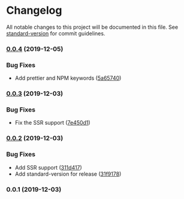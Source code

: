 # Changelog

All notable changes to this project will be documented in this file. See [standard-version](https://github.com/conventional-changelog/standard-version) for commit guidelines.

### [0.0.4](https://github.com/xcv58/use-system-theme/compare/v0.0.3...v0.0.4) (2019-12-05)

### Bug Fixes

- Add prettier and NPM keywords ([5a65740](https://github.com/xcv58/use-system-theme/commit/5a6574016ae347bc17c9cc6a1a2c8bb02a5846c6))

### [0.0.3](https://github.com/xcv58/use-system-theme/compare/v0.0.2...v0.0.3) (2019-12-03)

### Bug Fixes

- Fix the SSR support ([7e450d1](https://github.com/xcv58/use-system-theme/commit/7e450d18d7258b25394c116303f565ae9c230865))

### [0.0.2](https://github.com/xcv58/use-system-theme/compare/v0.0.1...v0.0.2) (2019-12-03)

### Bug Fixes

- Add SSR support ([311d417](https://github.com/xcv58/use-system-theme/commit/311d4177d0008272ef73f287720bda801fa46ae9))
- Add standard-version for release ([31f9178](https://github.com/xcv58/use-system-theme/commit/31f9178a06fc4e0798b70dc303998266fb08968b))

### 0.0.1 (2019-12-03)
